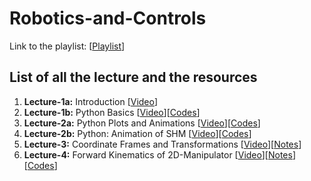 # Robotics-and-Controls

Link to the playlist: [[Playlist](https://youtube.com/playlist?list=PL5HnE_lHbcogt_91Yy-5LGSsEhyLGdJ4Y&feature=shared)]

## List of all the lecture and the resources
  1. **Lecture-1a:** Introduction                          [[Video](https://youtu.be/VyPqcnUwWeY?feature=shared)]
  2. **Lecture-1b:** Python Basics                         [[Video](https://youtu.be/PM4g1GFLMzk?feature=shared)][[Codes](https://github.com/singhaman1750/Robotics-and-Controls/tree/main/Lec1b_PythonBasics)]
  3. **Lecture-2a:** Python Plots and Animations           [[Video](https://youtu.be/fvyIp7nf-Cc?feature=shared)][[Codes]()]
  4. **Lecture-2b:** Python: Animation of SHM              [[Video](https://youtu.be/pU6gM1dK6eA?feature=shared)][[Codes]()]
  5. **Lecture-3:**  Coordinate Frames and Transformations [[Video](https://youtu.be/FjMSA1BwlHg?feature=shared)][[Notes]()]
  6. **Lecture-4:**  Forward Kinematics of 2D-Manipulator  [[Video]()][[Notes]()][[Codes]()]
